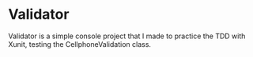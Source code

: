 # Validator
Validator is a simple console project that I made to practice the TDD with Xunit, testing the CellphoneValidation class.

